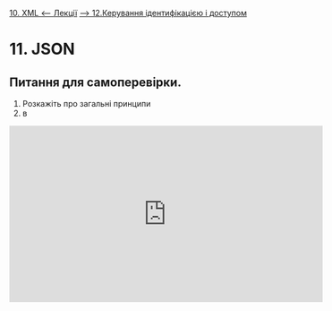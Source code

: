 [10. XML <--   ](10.md) [Лекції](README.md) [   --> 12.Керування ідентифікацією і доступом](12.md)

# 11. JSON



## Питання для самоперевірки.

1) Розкажіть про загальні принципи
2) в





<iframe width="560" height="315" src="https://www.youtube.com/embed/ppX_0cApQZQ" title="YouTube video player" frameborder="0" allow="accelerometer; autoplay; clipboard-write; encrypted-media; gyroscope; picture-in-picture" allowfullscreen></iframe>
